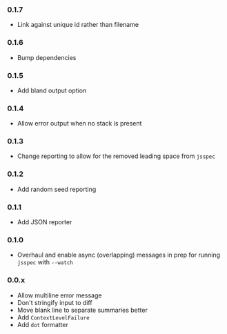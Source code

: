 ### 0.1.7

- Link against unique id rather than filename

### 0.1.6

- Bump dependencies

### 0.1.5

- Add bland output option

### 0.1.4

- Allow error output when no stack is present

### 0.1.3

- Change reporting to allow for the removed leading space from `jsspec`

### 0.1.2

- Add random seed reporting

### 0.1.1

- Add JSON reporter

### 0.1.0

- Overhaul and enable async (overlapping) messages in prep for running `jsspec` with `--watch`

### 0.0.x

- Allow multiline error message
- Don't stringify input to diff
- Move blank line to separate summaries better
- Add `ContextLevelFailure`
- Add `dot` formatter
